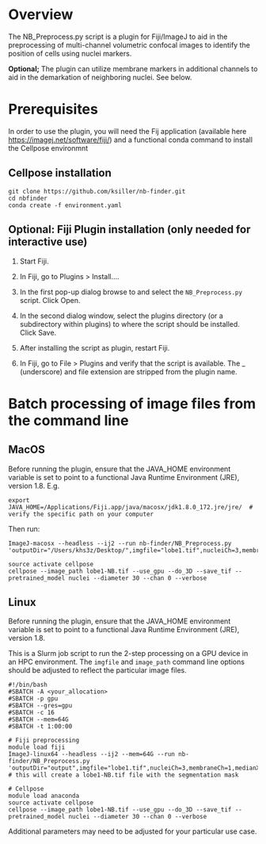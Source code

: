 # Overview

The NB_Preprocess.py script is a plugin for Fiji/ImageJ to aid in the preprocessing of multi-channel volumetric confocal images to identify the position of cells using nuclei markers.

**Optional;** The plugin can utilize membrane markers in additional channels to aid in the demarkation of neighboring nuclei. See below.

# Prerequisites

In order to use the plugin, you will need the Fij application (available here https://imagej.net/software/fiji/) and a functional conda command to install the Cellpose environmnt

## Cellpose installation
```
git clone https://github.com/ksiller/nb-finder.git
cd nbfinder
conda create -f environment.yaml 
```

## Optional: Fiji Plugin installation (only needed for interactive use)

1. Start Fiji.

2. In Fiji, go to Plugins > Install….

3. In the first pop-up dialog browse to and select the `NB_Preprocess.py` script. Click Open.

4. In the second dialog window, select the plugins directory (or a subdirectory within plugins) to where the script should be installed. Click Save.

5. After installing the script as plugin, restart Fiji.

6. In Fiji, go to File > Plugins and verify that the script is available. The _ (underscore) and file extension are stripped from the plugin name.

# Batch processing of image files from the command line

## MacOS

Before running the plugin, ensure that the JAVA_HOME environment variable is set to point to a functional Java Runtime Environment (JRE), version 1.8. E.g.
```
export JAVA_HOME=/Applications/Fiji.app/java/macosx/jdk1.8.0_172.jre/jre/  # verify the specific path on your computer
```

Then run:
```
ImageJ-macosx --headless --ij2 --run nb-finder/NB_Preprocess.py 'outputDir="/Users/khs3z/Desktop/",imgfile="lobe1.tif",nucleiCh=3,membraneCh=1,medianXY=3.000000,medianZ=2.000000,adjust="True",show="False"'

source activate cellpose
cellpose --image_path lobe1-NB.tif --use_gpu --do_3D --save_tif --pretrained_model nuclei --diameter 30 --chan 0 --verbose
```

## Linux

Before running the plugin, ensure that the JAVA_HOME environment variable is set to point to a functional Java Runtime Environment (JRE), version 1.8.

This is a Slurm job script to run the 2-step processing on a GPU device in an HPC environment. The `imgfile` and `image_path` command line options should be adjusted to reflect the particular image files.

```
#!/bin/bash
#SBATCH -A <your_allocation>
#SBATCH -p gpu
#SBATCH --gres=gpu
#SBATCH -c 16
#SBATCH --mem=64G
#SBATCH -t 1:00:00

# Fiji preprocessing
module load fiji
ImageJ-linux64 --headless --ij2 --mem=64G --run nb-finder/NB_Preprocess.py 'outputDir="output",imgfile="lobe1.tif",nucleiCh=3,membraneCh=1,medianXY=3.000000,medianZ=2.000000,adjust="True",show="False"'
# this will create a lobe1-NB.tif file with the segmentation mask

# Cellpose
module load anaconda
source activate cellpose
cellpose --image_path lobe1-NB.tif --use_gpu --do_3D --save_tif --pretrained_model nuclei --diameter 30 --chan 0 --verbose
```

Additional parameters may need to be adjusted for your particular use case.
